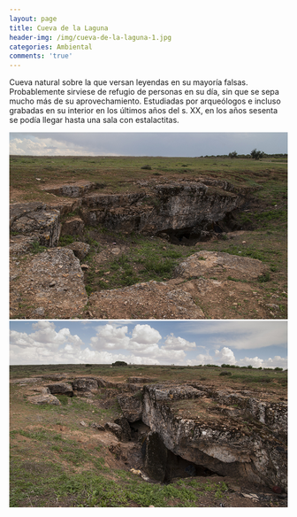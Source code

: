 ```yaml
---
layout: page
title: Cueva de la Laguna
header-img: /img/cueva-de-la-laguna-1.jpg
categories: Ambiental
comments: 'true'
---
```



Cueva natural sobre la que versan leyendas en su mayoría falsas. Probablemente sirviese de refugio de personas en su día, sin que se sepa mucho más de su aprovechamiento. Estudiadas por arqueólogos e incluso grabadas en su interior en los últimos años del s. XX, en los años sesenta se podía llegar hasta una sala con estalactitas.

<div class="photos">
<img src="/img/cueva-de-la-laguna-1.jpg" alt="Cueva de la Laguna">
<img src="/img/cueva-de-la-laguna-2.jpg" alt="Cueva de la Laguna">
</div>
